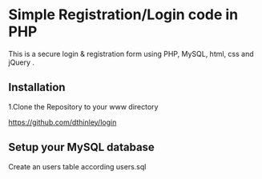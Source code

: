 # Simple Registration/Login code in PHP
This is a secure login & registration form using PHP, MySQL, html, css and jQuery .

## Installation

1.Clone the Repository to your www directory

https://github.com/dthinley/login

## Setup your MySQL database
Create an users table according users.sql
